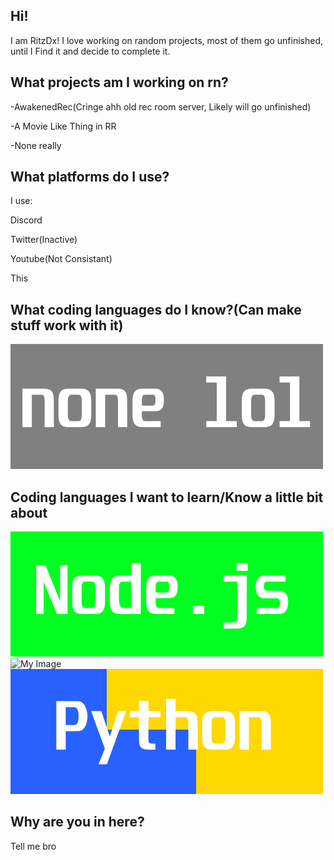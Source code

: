 ## Hi!
I am RitzDx! I love working on random projects, most of them go unfinished, until I Find it and decide to complete it.

## What projects am I working on rn?
-AwakenedRec(Cringe ahh old rec room server, Likely will go unfinished)

-A Movie Like Thing in RR

-None really

## What platforms do I use?

I use:

Discord

Twitter(Inactive)

Youtube(Not Consistant)

This

## What coding languages do I know?(Can make stuff work with it)
![My Image](./assets/none.png)
## Coding languages I want to learn/Know a little bit about
![My Image](./assets/nodejs.png)
![My Image](./assets/c#.png)
![My Image](./assets/python.png)


## Why are you in here?
Tell me bro
